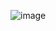 ![image](https://github.com/Ariboux/Workshop3/assets/95749329/bee920d3-af66-4419-bceb-a003afa5e056)
